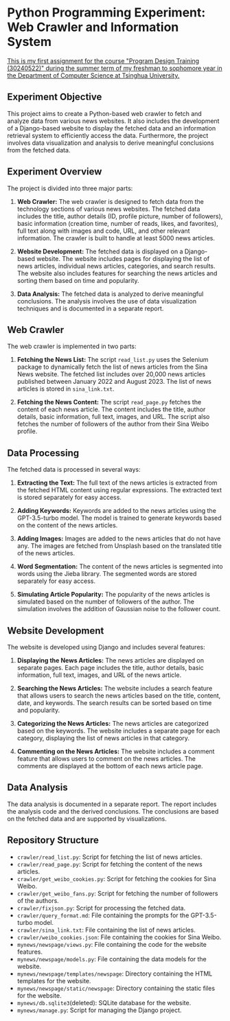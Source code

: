 # Python Programming Experiment: Web Crawler and Information System

<u>This is my first assignment for the course "Program Design Training (30240522)" during the summer term of my freshman to sophomore year in the Department of Computer Science at Tsinghua University.</u>

## Experiment Objective

This project aims to create a Python-based web crawler to fetch and analyze data from various news websites. It also includes the development of a Django-based website to display the fetched data and an information retrieval system to efficiently access the data. Furthermore, the project involves data visualization and analysis to derive meaningful conclusions from the fetched data.

## Experiment Overview

The project is divided into three major parts:

1. **Web Crawler:** The web crawler is designed to fetch data from the technology sections of various news websites. The fetched data includes the title, author details (ID, profile picture, number of followers), basic information (creation time, number of reads, likes, and favorites), full text along with images and code, URL, and other relevant information. The crawler is built to handle at least 5000 news articles.

2. **Website Development:** The fetched data is displayed on a Django-based website. The website includes pages for displaying the list of news articles, individual news articles, categories, and search results. The website also includes features for searching the news articles and sorting them based on time and popularity.

3. **Data Analysis:** The fetched data is analyzed to derive meaningful conclusions. The analysis involves the use of data visualization techniques and is documented in a separate report.

## Web Crawler

The web crawler is implemented in two parts:

1. **Fetching the News List:** The script `read_list.py` uses the Selenium package to dynamically fetch the list of news articles from the Sina News website. The fetched list includes over 20,000 news articles published between January 2022 and August 2023. The list of news articles is stored in `sina_link.txt`.

2. **Fetching the News Content:** The script `read_page.py` fetches the content of each news article. The content includes the title, author details, basic information, full text, images, and URL. The script also fetches the number of followers of the author from their Sina Weibo profile.

## Data Processing

The fetched data is processed in several ways:

1. **Extracting the Text:** The full text of the news articles is extracted from the fetched HTML content using regular expressions. The extracted text is stored separately for easy access.

2. **Adding Keywords:** Keywords are added to the news articles using the GPT-3.5-turbo model. The model is trained to generate keywords based on the content of the news articles.

3. **Adding Images:** Images are added to the news articles that do not have any. The images are fetched from Unsplash based on the translated title of the news articles.

4. **Word Segmentation:** The content of the news articles is segmented into words using the Jieba library. The segmented words are stored separately for easy access.

5. **Simulating Article Popularity:** The popularity of the news articles is simulated based on the number of followers of the author. The simulation involves the addition of Gaussian noise to the follower count.

## Website Development

The website is developed using Django and includes several features:

1. **Displaying the News Articles:** The news articles are displayed on separate pages. Each page includes the title, author details, basic information, full text, images, and URL of the news article.

2. **Searching the News Articles:** The website includes a search feature that allows users to search the news articles based on the title, content, date, and keywords. The search results can be sorted based on time and popularity.

3. **Categorizing the News Articles:** The news articles are categorized based on the keywords. The website includes a separate page for each category, displaying the list of news articles in that category.

4. **Commenting on the News Articles:** The website includes a comment feature that allows users to comment on the news articles. The comments are displayed at the bottom of each news article page.

## Data Analysis

The data analysis is documented in a separate report. The report includes the analysis code and the derived conclusions. The conclusions are based on the fetched data and are supported by visualizations.

## Repository Structure

- `crawler/read_list.py`: Script for fetching the list of news articles.
- `crawler/read_page.py`: Script for fetching the content of the news articles.
- `crawler/get_weibo_cookies.py`: Script for fetching the cookies for Sina Weibo.
- `crawler/get_weibo_fans.py`: Script for fetching the number of followers of the authors.
- `crawler/fixjson.py`: Script for processing the fetched data.
- `crawler/query_format.md`: File containing the prompts for the GPT-3.5-turbo model.
- `crawler/sina_link.txt`: File containing the list of news articles.
- `crawler/weibo_cookies.json`: File containing the cookies for Sina Weibo.
- `mynews/newspage/views.py`: File containing the code for the website features.
- `mynews/newspage/models.py`: File containing the data models for the website.
- `mynews/newspage/templates/newspage`: Directory containing the HTML templates for the website.
- `mynews/newspage/static/newspage`: Directory containing the static files for the website.
- `mynews/db.sqlite3`(deleted): SQLite database for the website.
- `mynews/manage.py`: Script for managing the Django project.

